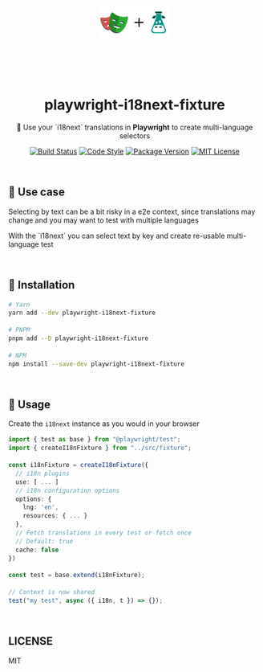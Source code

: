 <div align="center">
  <br>
  <header>
    <img src="https://github.com/cubanducko/playwright-i18next-fixture/blob/main/assets/logo.png?raw=true" height="64" />
  </header>
  <br>
  <h1>playwright-i18next-fixture</h1>
  <p> 📝 Use your `i18next` translations in <strong>Playwright</strong> to create multi-language selectors</p>
</div>

<div align="center">

[![Build Status][build-badge]][build-link]
[![Code Style][prettier-badge]][prettier-link]
[![Package Version][npm-badge]][npm-link]
[![MIT License][license-badge]][license-link]

</div>

<br>

## 🚀 Use case

<p>Selecting by text can be a bit risky in a e2e context, since translations may change and you may want to test with multiple languages</p>
<p>With the `i18next` you can select text by key and create re-usable multi-language test</p>

<br>

## 🌱 Installation

```bash
# Yarn
yarn add --dev playwright-i18next-fixture

# PNPM
pnpm add --D playwright-i18next-fixture

# NPM
npm install --save-dev playwright-i18next-fixture

```

<br>

## 📝 Usage

Create the `i18next` instance as you would in your browser

```ts
import { test as base } from "@playwright/test";
import { createI18nFixture } from "../src/fixture";

const i18nFixture = createI18nFixture({
  // i18n plugins
  use: [ ... ]
  // i18n configuration options
  options: {
    lng: 'en',
    resources: { ... }
  },
  // Fetch translations in every test or fetch once
  // Default: true
  cache: false
})

const test = base.extend(i18nFixture);

// Context is now shared
test("my test", async ({ i18n, t }) => {});
```

<br>

## LICENSE

MIT

[license-badge]: https://img.shields.io/badge/License-MIT-yellow.svg
[license-link]: https://opensource.org/licenses/MIT
[npm-badge]: https://img.shields.io/npm/v/playwright-i18next-fixture
[npm-link]: https://www.npmjs.com/package/playwright-i18next-fixture
[prettier-badge]: https://img.shields.io/badge/code_style-prettier-ff69b4.svg?logo=prettier
[prettier-link]: https://prettierjs.org/en/download/
[build-badge]: https://github.com/cubanducko/playwright-i18next-fixture/actions/workflows/build.yml/badge.svg
[build-link]: https://github.com/cubanducko/playwright-i18next-fixture/actions/workflows/build.yml
